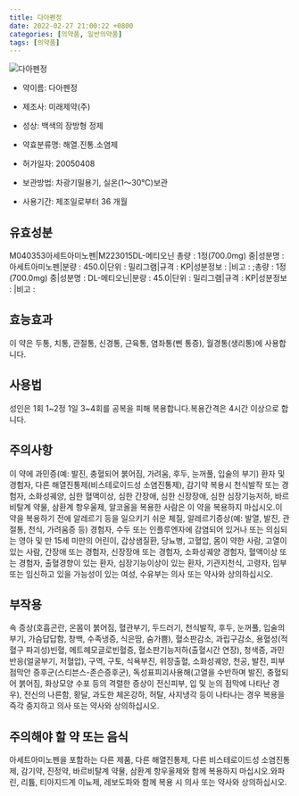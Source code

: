```yaml
---
title: 다아펜정
date: 2022-02-27 21:00:22 +0800
categories: [의약품, 일반의약품]
tags: [의약품]
---
```

![다아펜정](https://nedrug.mfds.go.kr/pbp/cmn/itemImageDownload/147427256788200077)

- 약이름: 다아펜정
- 제조사: 미래제약(주)
- 성상: 백색의 장방형 정제

- 약효분류명: 해열.진통.소염제
- 허가일자: 20050408
- 보관방법: 차광기밀용기, 실온(1～30℃)보관
- 사용기간: 제조일로부터 36 개월
## 유효성분
M040353아세트아미노펜|M223015DL-메티오닌
총량 : 1정(700.0mg) 중|성분명 : 아세트아미노펜|분량 : 450.0|단위 : 밀리그램|규격 : KP|성분정보 : |비고 : ;총량 : 1정(700.0mg) 중|성분명 : DL-메티오닌|분량 : 45.0|단위 : 밀리그램|규격 : KP|성분정보 : |비고 :
## 효능효과
이 약은 두통, 치통, 관절통, 신경통, 근육통, 염좌통(삔 통증), 월경통(생리통)에 사용합니다.
## 사용법
성인은 1회 1~2정 1일 3~4회를 공복을 피해 복용합니다.복용간격은 4시간 이상으로 합니다.
## 주의사항
이 약에 과민증(예: 발진, 충혈되어 붉어짐, 가려움, 후두, 눈꺼풀, 입술의 부기) 환자 및 경험자, 다른 해열진통제(비스테로이드성 소염진통제), 감기약 복용시 천식발작 또는 경험자, 소화성궤양, 심한 혈액이상, 심한 간장애, 심한 신장장애, 심한 심장기능저하, 바르비탈계 약물, 삼환계 항우울제, 알코올을 복용한 사람은 이 약을 복용하지 마십시오.이 약을 복용하기 전에 알레르기 등을 일으키기 쉬운 체질, 알레르기증상(예: 발열, 발진, 관절통, 천식, 가려움증 등) 경험자, 수두 또는 인플루엔자에 감염되어 있거나 또는 의심되는 영아 및 만 15세 미만의 어린이, 갑상샘질환, 당뇨병, 고혈압, 몸이 약한 사람, 고열이 있는 사람, 간장애 또는 경험자, 신장장애 또는 경험자, 소화성궤양 경험자, 혈액이상 또는 경험자, 출혈경향이 있는 환자, 심장기능이상이 있는 환자, 기관지천식, 고령자, 임부 또는 임신하고 있을 가능성이 있는 여성, 수유부는 의사 또는 약사와 상의하십시오.
## 부작용
쇽 증상(호흡곤란, 온몸이 붉어짐, 혈관부기, 두드러기, 천식발작, 후두, 눈꺼풀, 입술의 부기, 가슴답답함, 창백, 수족냉증, 식은땀, 숨가쁨), 혈소판감소, 과립구감소, 용혈성(적혈구 파괴성)빈혈, 메트헤모글로빈혈증, 혈소판기능저하(출혈시간 연장), 청색증, 과민반응(얼굴부기, 저혈압), 구역, 구토, 식욕부진, 위장출혈, 소화성궤양, 천공, 발진, 피부점막안 증후군(스티븐스-존슨증후군), 독성표피괴사용해(고열을 수반하며 발진, 충혈되어 붉어짐, 화상모양 수포 등의 격렬한 증상이 전신피부, 입 및 눈의 점막에 나타난 경우), 전신의 나른함, 황달, 과도한 체온강하, 허탈, 사지냉각 등이 나타나는 경우 복용을 즉각 중지하고 의사 또는 약사와 상의하십시오.
## 주의해야 할 약 또는 음식
아세트아미노펜을 포함하는 다른 제품, 다른 해열진통제, 다른 비스테로이드성 소염진통제, 감기약, 진정약, 바르비탈계 약물, 삼환계 항우울제와 함께 복용하지 마십시오.와파린, 리튬, 티아지드계 이뇨제, 레보도파와 함께 복용 시 의사 또는 약사와 상의하십시오.
